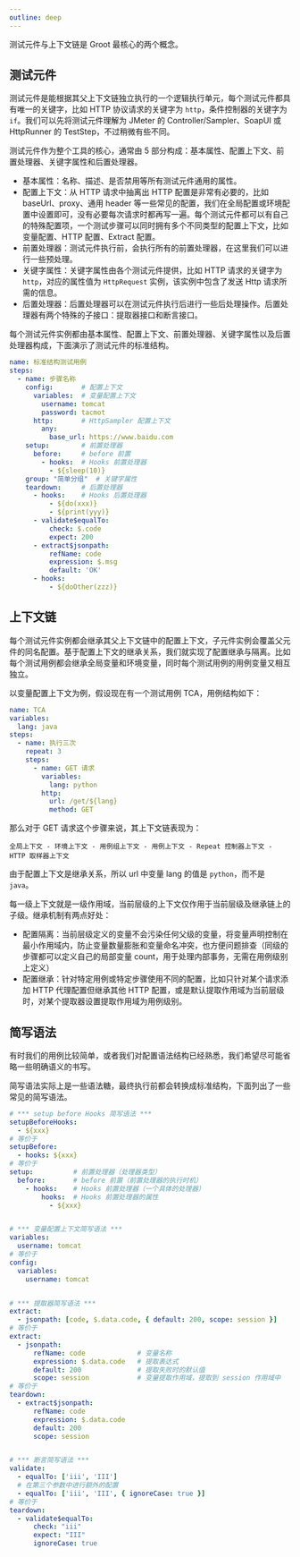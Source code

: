 ```yaml
---
outline: deep
---
```



测试元件与上下文链是 Groot 最核心的两个概念。

## 测试元件

测试元件是能根据其父上下文链独立执行的一个逻辑执行单元，每个测试元件都具有唯一的关键字，比如 HTTP 协议请求的关键字为 `http`，条件控制器的关键字为 `if`。我们可以先将测试元件理解为 JMeter 的 Controller/Sampler、SoapUI 或 HttpRunner 的 TestStep，不过稍微有些不同。

测试元件作为整个工具的核心，通常由 5 部分构成：基本属性、配置上下文、前置处理器、关键字属性和后置处理器。

- 基本属性：名称、描述、是否禁用等所有测试元件通用的属性。
- 配置上下文：从 HTTP 请求中抽离出 HTTP 配置是非常有必要的，比如 baseUrl、proxy、通用 header 等一些常见的配置，我们在全局配置或环境配置中设置即可，没有必要每次请求时都再写一遍。每个测试元件都可以有自己的特殊配置项，一个测试步骤可以同时拥有多个不同类型的配置上下文，比如变量配置、HTTP 配置、Extract 配置。
- 前置处理器：测试元件执行前，会执行所有的前置处理器，在这里我们可以进行一些预处理。
- 关键字属性：关键字属性由各个测试元件提供，比如 HTTP 请求的关键字为 `http`，对应的属性值为 `HttpRequest` 实例，该实例中包含了发送 Http 请求所需的信息。
- 后置处理器：后置处理器可以在测试元件执行后进行一些后处理操作。后置处理器有两个特殊的子接口：提取器接口和断言接口。

每个测试元件实例都由基本属性、配置上下文、前置处理器、关键字属性以及后置处理器构成，下面演示了测试元件的标准结构。

```yaml
name: 标准结构测试用例
steps:
  - name: 步骤名称
    config:       # 配置上下文
      variables:  # 变量配置上下文
        username: tomcat
        password: tacmot
      http:       # HttpSampler 配置上下文
        any:
          base_url: https://www.baidu.com
    setup:        # 前置处理器
      before:     # before 前置
        - hooks:  # Hooks 前置处理器
          - ${sleep(10)}
    group: "简单分组"  # 关键字属性
    teardown:     # 后置处理器
      - hooks:    # Hooks 后置处理器
          - ${do(xxx)}
          - ${print(yyy)}
      - validate$equalTo: 
          check: $.code
          expect: 200
      - extract$jsonpath:
          refName: code
          expression: $.msg
          default: 'OK'
      - hooks:
          - ${doOther(zzz)}
```

## 上下文链

每个测试元件实例都会继承其父上下文链中的配置上下文，子元件实例会覆盖父元件的同名配置。基于配置上下文的继承关系，我们就实现了配置继承与隔离。比如每个测试用例都会继承全局变量和环境变量，同时每个测试用例的用例变量又相互独立。

以变量配置上下文为例，假设现在有一个测试用例 TCA，用例结构如下：

```yml
name: TCA
variables:
  lang: java
steps:
  - name: 执行三次
    repeat: 3
    steps:
      - name: GET 请求
        variables:
          lang: python
        http:
          url: /get/${lang}
          method: GET
```

那么对于 GET 请求这个步骤来说，其上下文链表现为：

```text
全局上下文 - 环境上下文 - 用例组上下文 - 用例上下文 - Repeat 控制器上下文 - HTTP 取样器上下文
```

由于配置上下文是继承关系，所以 url 中变量 lang 的值是 `python`，而不是 `java`。

每一级上下文就是一级作用域，当前层级的上下文仅作用于当前层级及继承链上的子级。继承机制有两点好处：

- 配置隔离：当前层级定义的变量不会污染任何父级的变量，将变量声明控制在最小作用域内，防止变量数量膨胀和变量命名冲突，也方便问题排查（同级的步骤都可以定义自己的局部变量 count，用于处理内部事务，无需在用例级别上定义）
- 配置继承：针对特定用例或特定步骤使用不同的配置，比如只针对某个请求添加 HTTP 代理配置但继承其他 HTTP 配置，或是默认提取作用域为当前层级时，对某个提取器设置提取作用域为用例级别。


## 简写语法

有时我们的用例比较简单，或者我们对配置语法结构已经熟悉，我们希望尽可能省略一些明确语义的书写。

简写语法实际上是一些语法糖，最终执行前都会转换成标准结构，下面列出了一些常见的简写语法。

```yaml
# *** setup before Hooks 简写语法 ***
setupBeforeHooks:
  - ${xxx}
# 等价于
setupBefore:
  - hooks: ${xxx}
# 等价于
setup:          # 前置处理器（处理器类型）
  before:       # before 前置（前置处理器的执行时机）
    - hooks:    # Hooks 前置处理器（一个具体的处理器）
        hooks:  # Hooks 前置处理器的属性
          - ${xxx}


# *** 变量配置上下文简写语法 ***
variables:
  username: tomcat
# 等价于
config:
  variables:
    username: tomcat


# *** 提取器简写语法 ***
extract:
  - jsonpath: [code, $.data.code, { default: 200, scope: session }]
# 等价于
extract:
  - jsonpath:
      refName: code             # 变量名称
      expression: $.data.code   # 提取表达式
      default: 200              # 提取失败时的默认值
      scope: session            # 变量提取作用域，提取到 session 作用域中
# 等价于
teardown:
  - extract$jsonpath: 
      refName: code
      expression: $.data.code
      default: 200
      scope: session


# *** 断言简写语法 ***
validate:
  - equalTo: ['iii', 'III']
  # 在第三个参数中进行额外的配置
  - equalTo: ['iii', 'III', { ignoreCase: true }]
# 等价于
teardown:
  - validate$equalTo:
      check: "iii"
      expect: "III"
      ignoreCase: true
```



